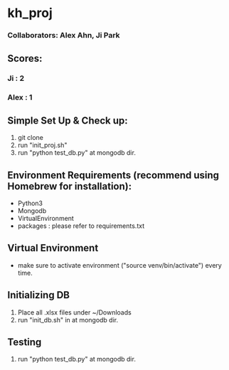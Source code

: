 # kh_proj

### Collaborators: Alex Ahn, Ji Park

## Scores:
### Ji : 2
### Alex : 1

## Simple Set Up & Check up:

1. git clone
2. run "init_proj.sh"
3. run "python test_db.py" at mongodb dir.

## Environment  Requirements (recommend using Homebrew for installation):

- Python3
- Mongodb
- VirtualEnvironment
- packages : please refer to requirements.txt

## Virtual Environment

- make sure to activate environment ("source venv/bin/activate") every time.

## Initializing DB

1. Place all .xlsx files under ~/Downloads
2. run "init_db.sh" in at mongodb dir.

## Testing

1. run "python test_db.py" at mongodb dir.
